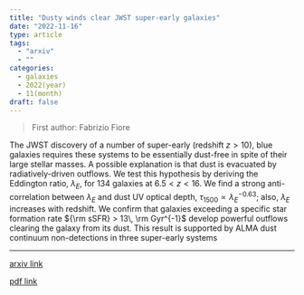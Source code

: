 ```yaml
---
title: "Dusty winds clear JWST super-early galaxies"
date: "2022-11-16"
type: article
tags:
  - "arxiv"
  - ""
categories:
  - galaxies
  - 2022(year)
  - 11(month)
draft: false
---
```


> First author: Fabrizio Fiore

 The JWST discovery of a number of super-early (redshift $z>10$), blue
galaxies requires these systems to be essentially dust-free in spite of their
large stellar masses. A possible explanation is that dust is evacuated by
radiatively-driven outflows. We test this hypothesis by deriving the Eddington
ratio, $\lambda_E$, for 134 galaxies at $6.5< z <16$. We find a strong
anti-correlation between $\lambda_E$ and dust UV optical depth, $\tau_{1500}
\propto \lambda_E^{-0.63}$; also, $\lambda_E$ increases with redshift. We
confirm that galaxies exceeding a specific star formation rate ${\rm sSFR} >
13\, \rm Gyr^{-1}$ develop powerful outflows clearing the galaxy from its dust.
This result is supported by ALMA dust continuum non-detections in three
super-early systems

---
[arxiv link](http://arxiv.org/abs/2211.08937v1)

[pdf link](http://arxiv.org/pdf/2211.08937v1)